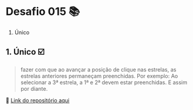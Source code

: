 # Desafio 015 :books:

1. Único

## 1. Único :ballot_box_with_check:

> fazer com que ao avançar a posição de clique nas estrelas, as estrelas anteriores permaneçam preenchidas. Por exemplo: Ao selecionar a 3ª estrela, a 1ª e 2ª devem estar preenchidas. E assim por diante.

:memo: [Link do repositório aqui](https://github.com/StefanyVasc/loja-fone/commit/fed11c5291851cc3a17d48b423c6efc0721f1665)
